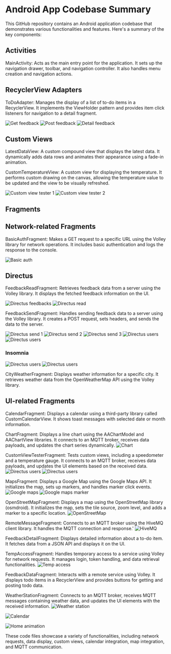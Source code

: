 # Android App Codebase Summary

This GitHub repository contains an Android application codebase that demonstrates various
functionalities and features. Here's a summary of the key components:

## Activities

MainActivity: Acts as the main entry point for the application. It sets up the navigation drawer,
toolbar, and navigation controller. It also handles menu creation and navigation actions.

## RecyclerView Adapters

ToDoAdapter: Manages the display of a list of to-do items in a RecyclerView. It implements the
ViewHolder pattern and provides item click listeners for navigation to a detail fragment.

![Get feedback](app/src/main/res/drawable/get_feedback_data.png)
![Post feedback](app/src/main/res/drawable/post_feedback.png)
![Detail feedback](app/src/main/res/drawable/feedback_detail.png)


## Custom Views

LatestDataView: A custom compound view that displays the latest data. It dynamically adds data rows
and animates their appearance using a fade-in animation.

CustomTemperatureView: A custom view for displaying the temperature. It performs custom drawing on
the canvas, allowing the temperature value to be updated and the view to be visually refreshed.

![Custom view tester 1](app/src/main/res/drawable/custom_view_tester1.png)
![Custom view tester 2](app/src/main/res/drawable/custom_view_tester2.png)


## Fragments

## Network-related Fragments

BasicAuthFragment: Makes a GET request to a specific URL using the Volley library for network
operations. It includes basic authentication and logs the response to the console.

![Basic auth](app/src/main/res/drawable/basic_auth.png)


## Directus

FeedbackReadFragment: Retrieves feedback data from a server using the Volley library. It displays
the fetched feedback information on the UI.

![Directus feedbacks](app/src/main/res/drawable/directus_feedbacks.png)
![Directus read](app/src/main/res/drawable/directus_read.png)


FeedbackSendFragment: Handles sending feedback data to a server using the Volley library. It creates
a POST request, sets headers, and sends the data to the server.

![Directus send 1](app/src/main/res/drawable/directus_send1.png)
![Directus send 2](app/src/main/res/drawable/directus_send2.png)
![Directus send 3](app/src/main/res/drawable/directus_send3.png)
![Directus users](app/src/main/res/drawable/directus_users.png)
![Directus users](app/src/main/res/drawable/directus_data.png)


### Insomnia
![Directus users](app/src/main/res/drawable/directus_insomnia.png)
![Directus users](app/src/main/res/drawable/directus_jsonviewer.png)


CityWeatherFragment: Displays weather information for a specific city. It retrieves weather data
from the OpenWeatherMap API using the Volley library.

## UI-related Fragments

CalendarFragment: Displays a calendar using a third-party library called CustomCalendarView. It
shows toast messages with selected date or month information.


ChartFragment: Displays a line chart using the AAChartModel and AAChartView libraries. It connects
to an MQTT broker, receives data payloads, and updates the chart series dynamically.
![Chart](app/src/main/res/drawable/chart.png)


CustomViewTesterFragment: Tests custom views, including a speedometer and a temperature gauge. It
connects to an MQTT broker, receives data payloads, and updates the UI elements based on the
received data.
![Directus users](app/src/main/res/drawable/mqtt_weather_station.png)
![Directus users](app/src/main/res/drawable/hivemq_cloud.png)


MapsFragment: Displays a Google Map using the Google Maps API. It initializes the map, sets up
markers, and handles marker click events.
![Google maps](app/src/main/res/drawable/googlemaps_api.png)
![Google maps marker](app/src/main/res/drawable/googlemaps_marker.png)


OpenStreetMapFragment: Displays a map using the OpenStreetMap library (osmdroid). It initializes the
map, sets the tile source, zoom level, and adds a marker to a specific location.
![OpenStreetMap](app/src/main/res/drawable/openstreetmap.png)


RemoteMessageFragment: Connects to an MQTT broker using the HiveMQ client library. It handles the
MQTT connection and response.'
![HiveMQ](app/src/main/res/drawable/hive_mq.png)


FeedbackDetailFragment: Displays detailed information about a to-do item. It fetches data from a
JSON
API and displays it on the UI.


TempAccessFragment: Handles temporary access to a service using Volley for network requests. It
manages login, token handling, and data retrieval functionalities.
![Temp access](app/src/main/res/drawable/temp_access.png)


FeedbackDataFragment: Interacts with a remote service using Volley. It displays todo items in a
RecyclerView and provides buttons for getting and posting todo data.


WeatherStationFragment: Connects to an MQTT broker, receives MQTT messages containing weather data,
and updates the UI elements with the received information.
![Weather station](app/src/main/res/drawable/weather_station.png)

![Calendar](app/src/main/res/drawable/calendar.png)

![Home animation](app/src/main/res/drawable/home_anim.png)


These code files showcase a variety of functionalities, including network requests, data display,
custom views, calendar integration, map integration, and MQTT communication.